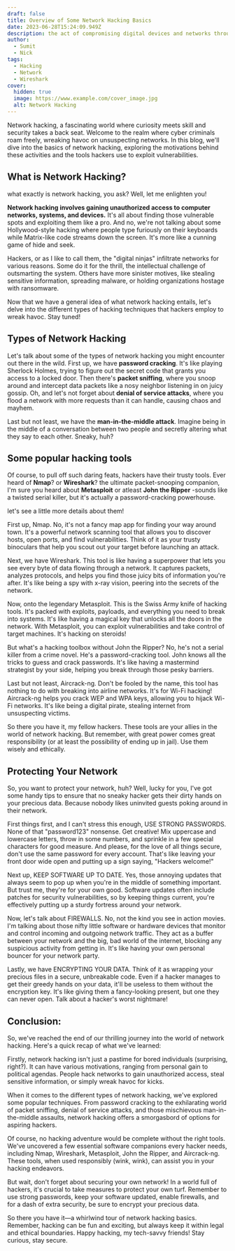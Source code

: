 ```yaml
---
draft: false
title: Overview of Some Network Hacking Basics
date: 2023-06-28T15:24:09.949Z
description: the act of compromising digital devices and networks through unauthorized access to an account or computer system.
author:
  - Sumit
  - Nick
tags:
  - Hacking
  - Network
  - Wireshark
cover:
  hidden: true
  image: https://www.example.com/cover_image.jpg
  alt: Network Hacking 
---
```


Network hacking, a fascinating world where curiosity meets skill and security takes a back seat. Welcome to the realm where cyber criminals roam freely, wreaking havoc on unsuspecting networks. In this blog, we'll dive into the basics of network hacking, exploring the motivations behind these activities and the tools hackers use to exploit vulnerabilities.

## What is Network Hacking?
what exactly is network hacking, you ask? Well, let me enlighten you!

**Network hacking involves gaining unauthorized access to computer networks, systems, and devices.** It's all about finding those vulnerable spots and exploiting them like a pro. And no, we're not talking about some Hollywood-style hacking where people type furiously on their keyboards while Matrix-like code streams down the screen. It's more like a cunning game of hide and seek.

Hackers, or as I like to call them, the "digital ninjas" infiltrate networks for various reasons. Some do it for the thrill, the intellectual challenge of outsmarting the system. Others have more sinister motives, like stealing sensitive information, spreading malware, or holding organizations hostage with ransomware. 

Now that we have a general idea of what network hacking entails, let's delve into the different types of hacking techniques that hackers employ to wreak havoc. Stay tuned!


## Types of Network Hacking
Let's talk about some of the types of network hacking you might encounter out there in the wild. First up, we have **password cracking**. It's like playing Sherlock Holmes, trying to figure out the secret code that grants you access to a locked door. Then there's **packet sniffing**, where you snoop around and intercept data packets like a nosy neighbor listening in on juicy gossip. Oh, and let's not forget about **denial of service attacks**, where you flood a network with more requests than it can handle, causing chaos and mayhem.

Last but not least, we have the **man-in-the-middle attack**. Imagine being in the middle of a conversation between two people and secretly altering what they say to each other. Sneaky, huh?


## Some popular hacking tools
Of course, to pull off such daring feats, hackers have their trusty tools. Ever heard of **Nmap**? or **Wireshark**? the ultimate packet-snooping companion, I'm  sure you heard about **Metasploit** or atleast **John the Ripper** -sounds like a twisted serial killer, but it's actually a password-cracking powerhouse.

let's see a little more details about them!

First up, Nmap. No, it's not a fancy map app for finding your way around town. It's a powerful network scanning tool that allows you to discover hosts, open ports, and find vulnerabilities. Think of it as your trusty binoculars that help you scout out your target before launching an attack.

Next, we have Wireshark. This tool is like having a superpower that lets you see every byte of data flowing through a network. It captures packets, analyzes protocols, and helps you find those juicy bits of information you're after. It's like being a spy with x-ray vision, peering into the secrets of the network.

Now, onto the legendary Metasploit. This is the Swiss Army knife of hacking tools. It's packed with exploits, payloads, and everything you need to break into systems. It's like having a magical key that unlocks all the doors in the network. With Metasploit, you can exploit vulnerabilities and take control of target machines. It's hacking on steroids!

But what's a hacking toolbox without John the Ripper? No, he's not a serial killer from a crime novel. He's a password-cracking tool. John knows all the tricks to guess and crack passwords. It's like having a mastermind strategist by your side, helping you break through those pesky barriers.

Last but not least, Aircrack-ng. Don't be fooled by the name, this tool has nothing to do with breaking into airline networks. It's for Wi-Fi hacking! Aircrack-ng helps you crack WEP and WPA keys, allowing you to hijack Wi-Fi networks. It's like being a digital pirate, stealing internet from unsuspecting victims.

So there you have it, my fellow hackers. These tools are your allies in the world of network hacking. But remember, with great power comes great responsibility (or at least the possibility of ending up in jail). Use them wisely and ethically.

## Protecting Your Network
So, you want to protect your network, huh? Well, lucky for you, I've got some handy tips to ensure that no sneaky hacker gets their dirty hands on your precious data. Because nobody likes uninvited guests poking around in their network.

First things first, and I can't stress this enough, USE STRONG PASSWORDS. None of that "password123" nonsense. Get creative! Mix uppercase and lowercase letters, throw in some numbers, and sprinkle in a few special characters for good measure. And please, for the love of all things secure, don't use the same password for every account. That's like leaving your front door wide open and putting up a sign saying, "Hackers welcome!"

Next up, KEEP SOFTWARE UP TO DATE. Yes, those annoying updates that always seem to pop up when you're in the middle of something important. But trust me, they're for your own good. Software updates often include patches for security vulnerabilities, so by keeping things current, you're effectively putting up a sturdy fortress around your network.

Now, let's talk about FIREWALLS. No, not the kind you see in action movies. I'm talking about those nifty little software or hardware devices that monitor and control incoming and outgoing network traffic. They act as a buffer between your network and the big, bad world of the internet, blocking any suspicious activity from getting in. It's like having your own personal bouncer for your network party.

Lastly, we have ENCRYPTING YOUR DATA. Think of it as wrapping your precious files in a secure, unbreakable code. Even if a hacker manages to get their greedy hands on your data, it'll be useless to them without the encryption key. It's like giving them a fancy-looking present, but one they can never open. Talk about a hacker's worst nightmare!


## Conclusion:
So, we've reached the end of our thrilling journey into the world of network hacking. Here's a quick recap of what we've learned:

Firstly, network hacking isn't just a pastime for bored individuals (surprising, right?). It can have various motivations, ranging from personal gain to political agendas. People hack networks to gain unauthorized access, steal sensitive information, or simply wreak havoc for kicks.

When it comes to the different types of network hacking, we've explored some popular techniques. From password cracking to the exhilarating world of packet sniffing, denial of service attacks, and those mischievous man-in-the-middle assaults, network hacking offers a smorgasbord of options for aspiring hackers.

Of course, no hacking adventure would be complete without the right tools. We've uncovered a few essential software companions every hacker needs, including Nmap, Wireshark, Metasploit, John the Ripper, and Aircrack-ng. These tools, when used responsibly (wink, wink), can assist you in your hacking endeavors.

But wait, don't forget about securing your own network! In a world full of hackers, it's crucial to take measures to protect your own turf. Remember to use strong passwords, keep your software updated, enable firewalls, and for a dash of extra security, be sure to encrypt your precious data.

So there you have it—a whirlwind tour of network hacking basics. Remember, hacking can be fun and exciting, but always keep it within legal and ethical boundaries. Happy hacking, my tech-savvy friends! Stay curious, stay secure.


